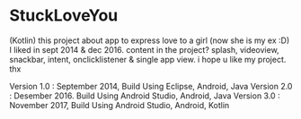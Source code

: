 # StuckLoveYou
(Kotlin) this project about app to express love to a girl (now she is my ex :D) I liked in sept 2014 &amp; dec 2016. content in the project? splash, videoview, snackbar, intent, onclicklistener &amp; single app view. i hope u like my project. thx

Version 1.0 : September 2014, Build Using Eclipse, Android, Java
Version 2.0 : Desember 2016. Build Using Android Studio, Android, Java
Version 3.0 : November 2017, Build Using Android Studio, Android, Kotlin
